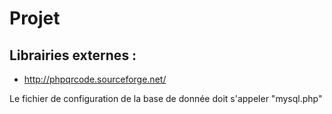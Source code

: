 Projet
======
Librairies externes :
---------------------
* http://phpqrcode.sourceforge.net/



Le fichier de configuration de la base de donnée doit s'appeler "mysql.php"
